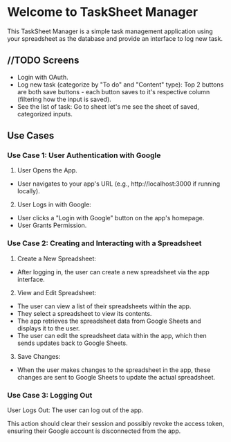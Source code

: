 # Welcome to TaskSheet Manager #
This TaskSheet Manager is a simple task management application using your spreadsheet as the database and provide an interface to log new task.

## //TODO Screens ##
* Login with OAuth.
* Log new task (categorize by "To do" and "Content" type): Top 2 buttons are both save buttons -  each button saves to it's respective column (filtering how the input is saved).
* See the list of task: Go to sheet let's me see the sheet of saved, categorized inputs.

## Use Cases ##
### Use Case 1: User Authentication with Google ###
1. User Opens the App.
* User navigates to your app's URL (e.g., http://localhost:3000 if running locally).
2. User Logs in with Google:
* User clicks a "Login with Google" button on the app's homepage.
* User Grants Permission.
### Use Case 2: Creating and Interacting with a Spreadsheet
1. Create a New Spreadsheet:
* After logging in, the user can create a new spreadsheet via the app interface.
2. View and Edit Spreadsheet:
* The user can view a list of their spreadsheets within the app.
* They select a spreadsheet to view its contents.
* The app retrieves the spreadsheet data from Google Sheets and displays it to the user.
* The user can edit the spreadsheet data within the app, which then sends updates back to Google Sheets.
3. Save Changes:
* When the user makes changes to the spreadsheet in the app, these changes are sent to Google Sheets to update the actual spreadsheet.
### Use Case 3: Logging Out
User Logs Out: The user can log out of the app.

This action should clear their session and possibly revoke the access token, ensuring their Google account is disconnected from the app.
